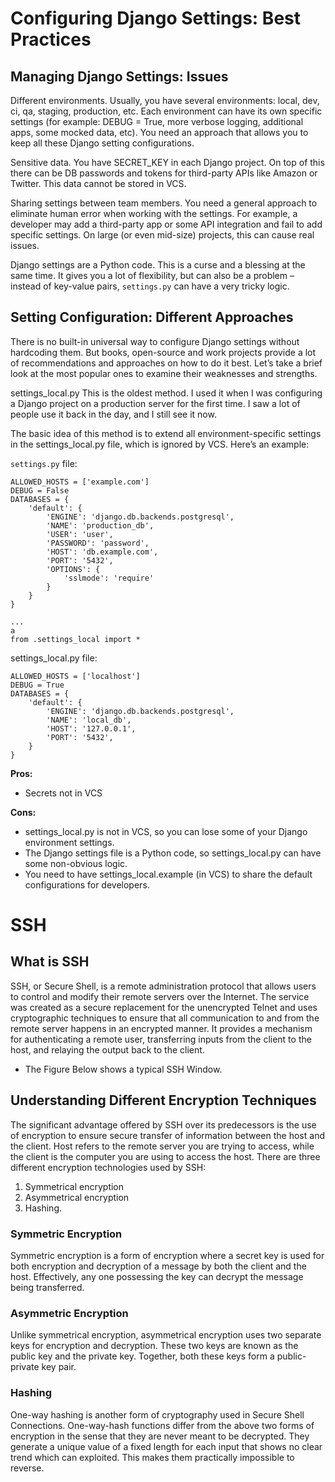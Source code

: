 # Configuring Django Settings: Best Practices

## Managing Django Settings: Issues
Different environments. Usually, you have several environments: local, dev, ci, qa, staging, production, etc. Each environment can have its own specific settings (for example: DEBUG = True, more verbose logging, additional apps, some mocked data, etc). You need an approach that allows you to keep all these Django setting configurations.

Sensitive data. You have SECRET_KEY in each Django project. On top of this there can be DB passwords and tokens for third-party APIs like Amazon or Twitter. This data cannot be stored in VCS.

Sharing settings between team members. You need a general approach to eliminate human error when working with the settings. For example, a developer may add a third-party app or some API integration and fail to add specific settings. On large (or even mid-size) projects, this can cause real issues.

Django settings are a Python code. This is a curse and a blessing at the same time. It gives you a lot of flexibility, but can also be a problem – instead of key-value pairs, `settings.py` can have a very tricky logic.

## Setting Configuration: Different Approaches
There is no built-in universal way to configure Django settings without hardcoding them. But books, open-source and work projects provide a lot of recommendations and approaches on how to do it best. Let’s take a brief look at the most popular ones to examine their weaknesses and strengths.


settings_local.py
This is the oldest method. I used it when I was configuring a Django project on a production server for the first time. I saw a lot of people use it back in the day, and I still see it now.

The basic idea of this method is to extend all environment-specific settings in the settings_local.py file, which is ignored by VCS. Here’s an example:

`settings.py` file:
```
ALLOWED_HOSTS = ['example.com']
DEBUG = False
DATABASES = {
    'default': {
        'ENGINE': 'django.db.backends.postgresql',
        'NAME': 'production_db',
        'USER': 'user',
        'PASSWORD': 'password',
        'HOST': 'db.example.com',
        'PORT': '5432',
        'OPTIONS': {
            'sslmode': 'require'
        }
    }
}

...
a
from .settings_local import *
```

settings_local.py file:

```
ALLOWED_HOSTS = ['localhost']
DEBUG = True
DATABASES = {
    'default': {
        'ENGINE': 'django.db.backends.postgresql',
        'NAME': 'local_db',
        'HOST': '127.0.0.1',
        'PORT': '5432',
    }
}
```
**Pros:**
- Secrets not in VCS

**Cons:**
- settings_local.py is not in VCS, so you can lose some of your Django environment settings.
- The Django settings file is a Python code, so settings_local.py can have some non-obvious logic.
- You need to have settings_local.example (in VCS) to share the default configurations for developers.


# SSH

## What is SSH
SSH, or Secure Shell, is a remote administration protocol that allows users to control and modify their remote servers over the Internet. The service was created as a secure replacement for the unencrypted Telnet and uses cryptographic techniques to ensure that all communication to and from the remote server happens in an encrypted manner. It provides a mechanism for authenticating a remote user, transferring inputs from the client to the host, and relaying the output back to the client.

* The Figure Below shows a typical SSH Window.

## Understanding Different Encryption Techniques

The significant advantage offered by SSH over its predecessors is the use of encryption to ensure secure transfer of information between the host and the client. Host refers to the remote server you are trying to access, while the client is the computer you are using to access the host. There are three different encryption technologies used by SSH:

1. Symmetrical encryption
1. Asymmetrical encryption
1. Hashing.

### Symmetric Encryption

Symmetric encryption is a form of encryption where a secret key is used for both encryption and decryption of a message by both the client and the host. Effectively, any one possessing the key can decrypt the message being transferred.

### Asymmetric Encryption

Unlike symmetrical encryption, asymmetrical encryption uses two separate keys for encryption and decryption. These two keys are known as the public key and the private key. Together, both these keys form a public-private key pair.

### Hashing

One-way hashing is another form of cryptography used in Secure Shell Connections. One-way-hash functions differ from the above two forms of encryption in the sense that they are never meant to be decrypted. They generate a unique value of a fixed length for each input that shows no clear trend which can exploited. This makes them practically impossible to reverse.













